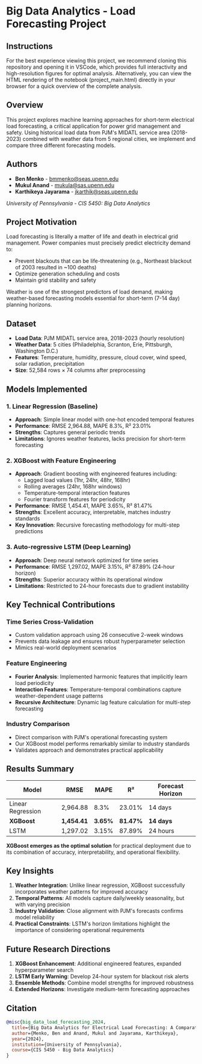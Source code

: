# Big Data Analytics - Load Forecasting Project

## Instructions
For the best experience viewing this project, we recommend cloning this repository and opening it in VSCode, which provides full interactivity and high-resolution figures for optimal analysis.
Alternatively, you can view the HTML rendering of the notebook (project_main.html) directly in your browser for a quick overview of the complete analysis.


## Overview

This project explores machine learning approaches for short-term electrical load forecasting, a critical application for power grid management and safety. Using historical load data from PJM's MIDATL service area (2018-2023) combined with weather data from 5 regional cities, we implement and compare three different forecasting models.

## Authors

- **Ben Menko** - bmmenko@seas.upenn.edu
- **Mukul Anand** - mukula@sas.upenn.edu  
- **Karthikeya Jayarama** - jkarthik@seas.upenn.edu

*University of Pennsylvania - CIS 5450: Big Data Analytics*

## Project Motivation

Load forecasting is literally a matter of life and death in electrical grid management. Power companies must precisely predict electricity demand to:
- Prevent blackouts that can be life-threatening (e.g., Northeast blackout of 2003 resulted in ~100 deaths)
- Optimize generation scheduling and costs
- Maintain grid stability and safety

Weather is one of the strongest predictors of load demand, making weather-based forecasting models essential for short-term (7-14 day) planning horizons.

## Dataset

- **Load Data**: PJM MIDATL service area, 2018-2023 (hourly resolution)
- **Weather Data**: 5 cities (Philadelphia, Scranton, Erie, Pittsburgh, Washington D.C.)
- **Features**: Temperature, humidity, pressure, cloud cover, wind speed, solar radiation, precipitation
- **Size**: 52,584 rows × 74 columns after preprocessing

## Models Implemented

### 1. Linear Regression (Baseline)
- **Approach**: Simple linear model with one-hot encoded temporal features
- **Performance**: RMSE 2,964.88, MAPE 8.3%, R² 23.01%
- **Strengths**: Captures general periodic trends
- **Limitations**: Ignores weather features, lacks precision for short-term forecasting

### 2. XGBoost with Feature Engineering
- **Approach**: Gradient boosting with engineered features including:
  - Lagged load values (1hr, 24hr, 48hr, 168hr)
  - Rolling averages (24hr, 168hr windows)
  - Temperature-temporal interaction features
  - Fourier transform features for periodicity
- **Performance**: RMSE 1,454.41, MAPE 3.65%, R² 81.47%
- **Strengths**: Excellent accuracy, interpretable, matches industry standards
- **Key Innovation**: Recursive forecasting methodology for multi-step predictions

### 3. Auto-regressive LSTM (Deep Learning)
- **Approach**: Deep neural network optimized for time series
- **Performance**: RMSE 1,297.02, MAPE 3.15%, R² 87.89% (24-hour horizon)
- **Strengths**: Superior accuracy within its operational window
- **Limitations**: Restricted to 24-hour forecasts due to gradient instability

## Key Technical Contributions

### Time Series Cross-Validation
- Custom validation approach using 26 consecutive 2-week windows
- Prevents data leakage and ensures robust hyperparameter selection
- Mimics real-world deployment scenarios

### Feature Engineering
- **Fourier Analysis**: Implemented harmonic features that implicitly learn load periodicity
- **Interaction Features**: Temperature-temporal combinations capture weather-dependent usage patterns
- **Recursive Architecture**: Dynamic lag feature calculation for multi-step forecasting

### Industry Comparison
- Direct comparison with PJM's operational forecasting system
- Our XGBoost model performs remarkably similar to industry standards
- Validates approach and demonstrates practical applicability

## Results Summary

| Model | RMSE | MAPE | R² | Forecast Horizon |
|-------|------|------|----|----|
| Linear Regression | 2,964.88 | 8.3% | 23.01% | 14 days |
| **XGBoost** | **1,454.41** | **3.65%** | **81.47%** | **14 days** |
| LSTM | 1,297.02 | 3.15% | 87.89% | 24 hours |

**XGBoost emerges as the optimal solution** for practical deployment due to its combination of accuracy, interpretability, and operational flexibility.

## Key Insights

1. **Weather Integration**: Unlike linear regression, XGBoost successfully incorporates weather patterns for improved accuracy
2. **Temporal Patterns**: All models capture daily/weekly seasonality, but with varying precision
3. **Industry Validation**: Close alignment with PJM's forecasts confirms model reliability
4. **Practical Constraints**: LSTM's horizon limitations highlight the importance of considering operational requirements

## Future Research Directions

1. **XGBoost Enhancement**: Additional engineered features, expanded hyperparameter search
2. **LSTM Early Warning**: Develop 24-hour system for blackout risk alerts
3. **Ensemble Methods**: Combine model strengths for improved robustness
4. **Extended Horizons**: Investigate medium-term forecasting approaches



## Citation

```bibtex
@misc{big_data_load_forecasting_2024,
  title={Big Data Analytics for Electrical Load Forecasting: A Comparative Study},
  author={Menko, Ben and Anand, Mukul and Jayarama, Karthikeya},
  year={2024},
  institution={University of Pennsylvania},
  course={CIS 5450 - Big Data Analytics}
}
```
